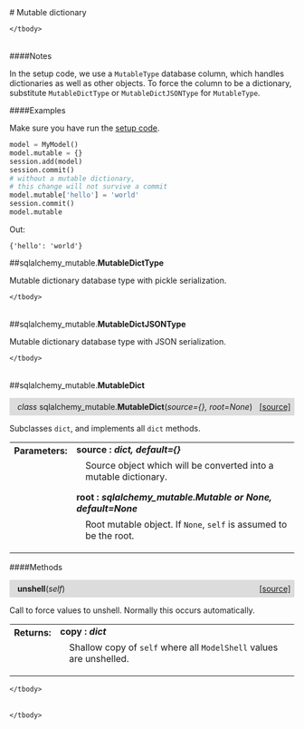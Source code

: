 <script src="https://cdn.mathjax.org/mathjax/latest/MathJax.js?config=TeX-AMS-MML_HTMLorMML" type="text/javascript"></script>

<link rel="stylesheet" href="https://assets.readthedocs.org/static/css/readthedocs-doc-embed.css" type="text/css" />

<style>
    a.src-href {
        float: right;
    }
    p.attr {
        margin-top: 0.5em;
        margin-left: 1em;
    }
    p.func-header {
        background-color: gainsboro;
        border-radius: 0.1em;
        padding: 0.5em;
        padding-left: 1em;
    }
    table.field-table {
        border-radius: 0.1em
    }
</style># Mutable dictionary

<table class="docutils field-list field-table" frame="void" rules="none">
    <col class="field-name" />
    <col class="field-body" />
    <tbody valign="top">
        
    </tbody>
</table>

####Notes

In the setup code, we use a `MutableType` database column, which handles
dictionaries as well as other objects. To force the column to be a
dictionary, substitute `MutableDictType` or `MutableDictJSONType` for
`MutableType`.

####Examples

Make sure you have run the [setup code](setup.md).

```python
model = MyModel()
model.mutable = {}
session.add(model)
session.commit()
# without a mutable dictionary,
# this change will not survive a commit
model.mutable['hello'] = 'world'
session.commit()
model.mutable
```

Out:

```
{'hello': 'world'}
```

##sqlalchemy_mutable.**MutableDictType**



Mutable dictionary database type with pickle serialization.

<table class="docutils field-list field-table" frame="void" rules="none">
    <col class="field-name" />
    <col class="field-body" />
    <tbody valign="top">
        
    </tbody>
</table>





##sqlalchemy_mutable.**MutableDictJSONType**



Mutable dictionary database type with JSON serialization.

<table class="docutils field-list field-table" frame="void" rules="none">
    <col class="field-name" />
    <col class="field-body" />
    <tbody valign="top">
        
    </tbody>
</table>





##sqlalchemy_mutable.**MutableDict**

<p class="func-header">
    <i>class</i> sqlalchemy_mutable.<b>MutableDict</b>(<i>source={}, root=None</i>) <a class="src-href" target="_blank" href="https://github.com/dsbowen/sqlalchemy-mutable/blob/master/sqlalchemy_mutable/mutable_dict.py#L54">[source]</a>
</p>

Subclasses `dict`, and implements all `dict` methods.

<table class="docutils field-list field-table" frame="void" rules="none">
    <col class="field-name" />
    <col class="field-body" />
    <tbody valign="top">
        <tr class="field">
    <th class="field-name"><b>Parameters:</b></td>
    <td class="field-body" width="100%"><b>source : <i>dict, default={}</i></b>
<p class="attr">
    Source object which will be converted into a mutable dictionary.
</p>
<b>root : <i>sqlalchemy_mutable.Mutable or None, default=None</i></b>
<p class="attr">
    Root mutable object. If <code>None</code>, <code>self</code> is assumed to be the root.
</p></td>
</tr>
    </tbody>
</table>



####Methods



<p class="func-header">
    <i></i> <b>unshell</b>(<i>self</i>) <a class="src-href" target="_blank" href="https://github.com/dsbowen/sqlalchemy-mutable/blob/master/sqlalchemy_mutable/mutable_dict.py#L134">[source]</a>
</p>

Call to force values to unshell. Normally this occurs automatically.

<table class="docutils field-list field-table" frame="void" rules="none">
    <col class="field-name" />
    <col class="field-body" />
    <tbody valign="top">
        <tr class="field">
    <th class="field-name"><b>Returns:</b></td>
    <td class="field-body" width="100%"><b>copy : <i>dict</i></b>
<p class="attr">
    Shallow copy of <code>self</code> where all <code>ModelShell</code> values are unshelled.
</p></td>
</tr>
    </tbody>
</table>





<table class="docutils field-list field-table" frame="void" rules="none">
    <col class="field-name" />
    <col class="field-body" />
    <tbody valign="top">
        
    </tbody>
</table>





<table class="docutils field-list field-table" frame="void" rules="none">
    <col class="field-name" />
    <col class="field-body" />
    <tbody valign="top">
        
    </tbody>
</table>

